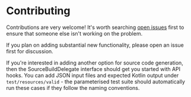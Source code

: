 # Contributing

Contributions are very welcome! It's worth searching 
[open issues](https://github.com/fractalwrench/json-2-kotlin/issues) first to ensure that
someone else isn't working on the problem.

If you plan on adding substantial new functionality, please open an issue first for discussion.

If you're interested in adding another option for source code generation, then the SourceBuildDelegate interface 
should get you started with API hooks. You can add JSON input files and expected Kotlin output under
 `test/resources/valid` - the parameterised test suite should automatically run these cases if they follow the 
 naming conventions. 
